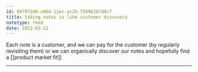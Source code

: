 ```yaml
---
id: 897972d0-a96d-11ec-ac2b-f5096267d8c7
title: taking notes is like customer discovery
notetype: feed
date: 2022-03-21
---
```

Each note is a customer, and we can pay for the customer (by regularly revisiting them) or we can organically discover our notes and hopefully find a [[product market fit]]

---

